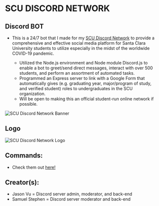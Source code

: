 # SCU DISCORD NETWORK

## Discord BOT
- This is a 24/7 bot that I made for my [SCU Discord Network](https://invite.gg/gobroncos) to provide a comprehensive and effective social media platform for Santa Clara University students to utilize especially in the midst of the worldwide COVID-19 pandemic.

  - Utilized the Node.js environment and Node module Discord.js to enable a bot to greet/send direct messages, interact with over 500 students, and perform an assortment of automated tasks.
  - Programmed an Express server to link with a Google Form that automatically gives (e.g. graduating year, major/program of study, and verified student) roles to undergraduates in the SCU organization.
  - Will be open to making this an official student-run online network if possible.

![SCU Discord Network Banner](https://github.com/jasonanhvu/scu-discord-bot/blob/master/assets/scu_banner.jpg?raw=true)

## Logo
![SCU Discord Network Logo](https://github.com/jasonanhvu/scu-discord-bot/blob/master/assets/logo-pic.png?raw=true)

## Commands:
- Check them out [here!](https://github.com/jasonanhvu/scu-discord-bot/tree/master/commands)

## Creator(s):
- Jason Vu = Discord server admin, moderator, and back-end
- Samuel Stephen = Discord server moderator and back-end
